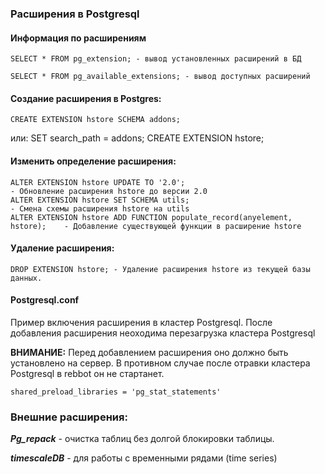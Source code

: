 ### Расширения в Postgresql

#### Информация по расширениям

    SELECT * FROM pg_extension; - вывод установленных расширений в БД

    SELECT * FROM pg_available_extensions; - вывод доступных расширений

#### Cоздание расширения в Postgres:

    CREATE EXTENSION hstore SCHEMA addons;

или:
    SET search_path = addons;
    CREATE EXTENSION hstore;


#### Изменить определение расширения:
    
    ALTER EXTENSION hstore UPDATE TO '2.0';                                     - Обновление расширения hstore до версии 2.0
    ALTER EXTENSION hstore SET SCHEMA utils;                                    - Смена схемы расширения hstore на utils
    ALTER EXTENSION hstore ADD FUNCTION populate_record(anyelement, hstore);    - Добавление существующей функции в расширение hstore
    
    
#### Удаление расширения:

    DROP EXTENSION hstore; - Удаление расширения hstore из текущей базы данных. 
    

#### Postgresql.conf

Пример включения расширения в кластер Postgresql. После добавления расширения неоходима перезагрузка кластера Postgresql

**ВНИМАНИЕ:** Перед добавлением расширения оно должно быть установлено на сервер. В противном случае после отравки кластера Postgresql в rebbot он не стартанет.

    shared_preload_libraries = 'pg_stat_statements'

### Внешние расширения:

***Pg_repack*** - очистка таблиц без долгой блокировки таблицы.

***timescaleDB*** - для работы с временными рядами (time series)

